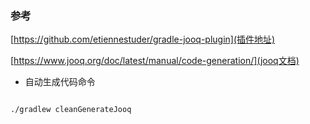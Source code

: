 
### 参考

[https://github.com/etiennestuder/gradle-jooq-plugin](插件地址)

[https://www.jooq.org/doc/latest/manual/code-generation/](jooq文档)

- 自动生成代码命令
```shell script

./gradlew cleanGenerateJooq

```